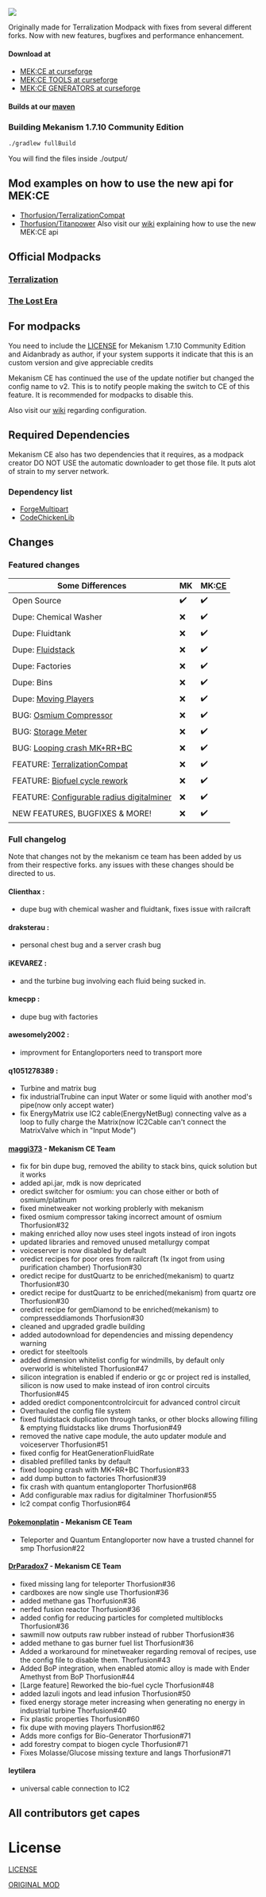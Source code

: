 ![](https://files.thorfusion.com/mekanism/MEKBANNERWHITE1710.png)

Originally made for Terralization Modpack with fixes from several different forks. Now with new features, bugfixes and performance enhancement.

#### Download at 
+ [MEK:CE at curseforge](https://www.curseforge.com/minecraft/mc-mods/mekanism-ce)
+ [MEK:CE TOOLS at curseforge](https://www.curseforge.com/minecraft/mc-mods/mekanism-ce-tools)
+ [MEK:CE GENERATORS at curseforge](https://www.curseforge.com/minecraft/mc-mods/mekanism-ce-generators)

#### Builds at our [maven](https://maven.thorfusion.com/ui/repos/tree/General/thorfusion/mekanism/Mekanism-1.7.10-Community-Edition)

### Building Mekanism 1.7.10 Community Edition

```bash
./gradlew fullBuild
```
You will find the files inside ./output/

## Mod examples on how to use the new api for MEK:CE
+ [Thorfusion/TerralizationCompat](https://github.com/Thorfusion/TerralizationCompat)
+ [Thorfusion/Titanpower](https://github.com/Thorfusion/Titanpower)
Also visit our [wiki](https://github.com/Thorfusion/Mekanism-Community-Edition/wiki/API) explaining how to use the new MEK:CE api

## Official Modpacks
### [Terralization](https://www.technicpack.net/modpack/terralization.654195)
### [The Lost Era](https://modrinth.com/modpack/the-lost-era)

## For modpacks
You need to include the [LICENSE](https://raw.githubusercontent.com/Thorfusion/Mekanism-1.7.10-Community-Edition/1.7.10/LICENSE.md) for Mekanism 1.7.10 Community Edition and Aidanbrady as author, if your system supports it indicate that this is an custom version and give appreciable credits

Mekanism CE has continued the use of the update notifier but changed the config name to v2. This is to notify people making the switch to CE of this feature. It is recommended for modpacks to disable this.

Also visit our [wiki](https://github.com/Thorfusion/Mekanism-Community-Edition/wiki/Configuration) regarding configuration.

## Required Dependencies
Mekanism CE also has two dependencies that it requires, as a modpack creator DO NOT USE the automatic downloader to get those file. It puts alot of strain to my server network.

### Dependency list
+ [ForgeMultipart](https://files.thorfusion.com/mekanism/ForgeMultipart-1.7.10-1.2.0.347-universal.jar)
+ [CodeChickenLib](https://files.thorfusion.com/mekanism/CodeChickenLib-1.7.10-1.1.3.141-universal.jar)

## Changes

### Featured changes

| Some Differences                                                                                                       | MK                | MK:[CE](https://www.curseforge.com/minecraft/mc-mods/mekanism-ce) |
|------------------------------------------------------------------------------------------------------------------------|-------------------|-------------------------------------------------------------------|
| Open Source                                                                                                            | :heavy_check_mark:| :heavy_check_mark:                                                |
| Dupe: Chemical Washer                                                                                                  | :x:               | :heavy_check_mark:                                                |
| Dupe: Fluidtank                                                                                                        | :x:               | :heavy_check_mark:                                                |
| Dupe: [Fluidstack](https://github.com/Thorfusion/Mekanism-1.7.10-Community-Edition/issues/49)                          | :x:               | :heavy_check_mark:                                                |
| Dupe: Factories                                                                                                        | :x:               | :heavy_check_mark:                                                |
| Dupe: Bins                                                                                                             | :x:               | :heavy_check_mark:                                                |
| Dupe: [Moving Players](https://github.com/Thorfusion/Mekanism-1.7.10-Community-Edition/issues/62)                      | :x:               | :heavy_check_mark:                                                |
| BUG: [Osmium Compressor](https://github.com/Thorfusion/Mekanism-1.7.10-Community-Edition/issues/32)                    | :x:               | :heavy_check_mark:                                                |
| BUG: [Storage Meter](https://github.com/Thorfusion/Mekanism-1.7.10-Community-Edition/issues/40)                        | :x:               | :heavy_check_mark:                                                |
| BUG: [Looping crash MK+RR+BC](https://github.com/Thorfusion/Mekanism-1.7.10-Community-Edition/issues/33)               | :x:               | :heavy_check_mark:                                                |
| FEATURE: [TerralizationCompat](https://github.com/Thorfusion/Mekanism-1.7.10-Community-Edition/issues/30)              | :x:               | :heavy_check_mark:                                                |
| FEATURE: [Biofuel cycle rework](https://github.com/Thorfusion/Mekanism-1.7.10-Community-Edition/pull/48)               | :x:               | :heavy_check_mark:                                                |
| FEATURE: [Configurable radius digitalminer](https://github.com/Thorfusion/Mekanism-1.7.10-Community-Edition/issues/55) | :x:               | :heavy_check_mark:                                                |
| NEW FEATURES, BUGFIXES & MORE!                                                                                         | :x:               | :heavy_check_mark:                                                |

### Full changelog

Note that changes not by the mekanism ce team has been added by us from their respective forks. any issues with these changes should be directed to us.

#### Clienthax : 
+ dupe bug with chemical washer and fluidtank, fixes issue with railcraft

#### draksterau : 
+ personal chest bug and a server crash bug

#### iKEVAREZ : 
+ and the turbine bug involving each fluid being sucked in.

#### kmecpp : 
+ dupe bug with factories

#### awesomely2002 : 
+ improvment for Entangloporters need to transport more

#### q1051278389 : 
+ Turbine and matrix bug
+ fix industrialTrubine can input Water or some liquid with another mod's pipe(now only accept water)
+ fix EnergyMatrix use IC2 cable(EnergyNetBug) connecting valve as a loop to fully charge the Matrix(now IC2Cable can't connect the MatrixValve which in "Input Mode")

#### [maggi373](https://github.com/maggi373) - Mekanism CE Team
+ fix for bin dupe bug, removed the ability to stack bins, quick solution but it works
+ added api.jar, mdk is now depricated
+ oredict switcher for osmium: you can chose either or both of osmium/platinum
+ fixed minetweaker not working problerly with mekanism
+ fixed osmium compressor taking incorrect amount of osmium Thorfusion#32
+ making enriched alloy now uses steel ingots instead of iron ingots
+ updated libraries and removed unused metallurgy compat
+ voiceserver is now disabled by default
+ oredict recipes for poor ores from railcraft (1x ingot from using purification chamber) Thorfusion#30
+ oredict recipe for dustQuartz to be enriched(mekanism) to quartz Thorfusion#30
+ oredict recipe for dustQuartz to be enriched(mekanism) from quartz ore Thorfusion#30
+ oredict recipe for gemDiamond to be enriched(mekanism) to compresseddiamonds Thorfusion#30
+ cleaned and upgraded gradle building
+ added autodownload for dependencies and missing dependency warning
+ oredict for steeltools
+ added dimension whitelist config for windmills, by default only overworld is whitelisted Thorfusion#47
+ silicon integration is enabled if enderio or gc or project red is installed, silicon is now used to make instead of iron control circuits Thorfusion#45
+ added oredict componentcontrolcircuit for advanced control circuit
+ Overhauled the config file system
+ fixed fluidstack duplication through tanks, or other blocks allowing filling & emptying fluidstacks like drums Thorfusion#49
+ removed the native cape module, the auto updater module and voiceserver Thorfusion#51
+ fixed config for HeatGenerationFluidRate
+ disabled prefilled tanks by default
+ fixed looping crash with MK+RR+BC Thorfusion#33
+ add dump button to factories Thorfusion#39
+ fix crash with quantum entangloporter Thorfusion#68
+ Add configurable max radius for digitalminer Thorfusion#55
+ Ic2 compat config Thorfusion#64

#### [Pokemonplatin](https://github.com/Pokemonplatin) - Mekanism CE Team
+ Teleporter and Quantum Entangloporter now have a trusted channel for smp Thorfusion#22

#### [DrParadox7](https://github.com/DrParadox7) - Mekanism CE Team
+ fixed missing lang for teleporter Thorfusion#36
+ cardboxes are now single use Thorfusion#36
+ added methane gas Thorfusion#36
+ nerfed fusion reactor Thorfusion#36
+ added config for reducing particles for completed multiblocks Thorfusion#36
+ sawmill now outputs raw rubber instead of rubber Thorfusion#36
+ added methane to gas burner fuel list Thorfusion#36
+ Added a workaround for minetweaker regarding removal of recipes, use the config file to disable them. Thorfusion#43
+ Added BoP integration, when enabled atomic alloy is made with Ender Amethyst from BoP Thorfusion#44
+ [Large feature] Reworked the bio-fuel cycle Thorfusion#48
+ added lazuli ingots and lead infusion Thorfusion#50
+ fixed energy storage meter increasing when generating no energy in industrial turbine Thorfusion#40
+ Fix plastic properties Thorfusion#60
+ fix dupe with moving players Thorfusion#62
+ Adds more configs for Bio-Generator Thorfusion#71
+ add forestry compat to biogen cycle Thorfusion#71
+ Fixes Molasse/Glucose missing texture and langs Thorfusion#71

#### leytilera
+ universal cable connection to IC2

## All contributors get capes

# License

[LICENSE](https://raw.githubusercontent.com/Thorfusion/Mekanism-1.7.10-Community-Edition/1.7.10/LICENSE.md)

[ORIGINAL MOD](https://github.com/mekanism/Mekanism)
